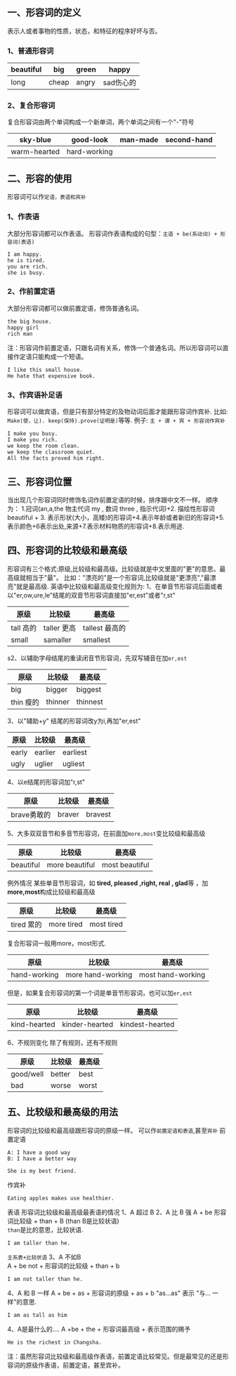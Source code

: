 ## 一、形容词的定义
表示人或者事物的性质，状态，和特征的程序好坏与否。
### 1、普通形容词
| beautiful  | big | green  | happy |
| --- | --- | --- | --- |
| long | cheap | angry | sad伤心的  |

### 2、复合形容词
复合形容词由两个单词构成一个新单词，两个单词之间有一个"-"符号

| sky-blue | good-look | man-made | second-hand |
| --- | --- | --- | --- |
| warm-hearted | hard-working |  |  |

## 二、形容的使用
形容词可以作`定语，表语和宾补`
### 1、作表语
大部分形容词都可以作表语。
形容词作表语构成的句型：`主语 + be(系动词) + 形容词(表语)`
```
I am happy.
he is tired.
you are rich.
she is busy.
```

### 2、作前置定语
大部分形容词都可以做前置定语，修饰普通名词。
```
the big house.
happy girl 
rich man
```
注：形容词作前置定语，只跟名词有关系，修饰一个普通名词。所以形容词可以直接作定语只能构成一个短语。
```
I like this small house.
He hate that expensive book.
```

### 3、作宾语补足语
形容词可以做宾语，但是只有部分特定的及物动词后面才能跟形容词作宾补. 比如: `Make(使，让). keep(保持).prove(证明是)`等等.
例子: `主 + 谓 + 宾 + 形容词作宾补`
```
I make you busy.
I make you rich.
we keep the room clean.
we keep the classroom quiet.
All the facts proved him right.
```
## 三、形容词位置
当出现几个形容词同时修饰名词作前置定语的时候，排序跟中文不一样。
顺序为：
1.冠词(an,a,the 物主代词 my , 数词 three , 指示代词)+2. 描绘性形容词 beautiful + 3. 表示形状(大小，高矮)的形容词+4.表示年龄或者新旧的形容词+5.表示颜色+6表示出处,来源+7.表示材料物质的形容词+8.表示用途.

## 四、形容词的比较级和最高级
形容词有三个格式:原级,比较级和最高级。比较级就是中文里面的"更"的意思。最高级就相当于"最"。
比如："漂亮的"是一个形容词,比较级就是"更漂亮","最漂亮"就是最高级.
英语中比较级和最高级变化规则为:
1、在单音节形容词后面或者以"er,ow,ure,le"结尾的双音节形容词直接加"er,est"或者"r,st"

| 原级 | 比较级 | 最高级 |
| --- | --- | --- |
| tall 高的 | taller 更高 | tallest 最高的 |
| small  | samaller  | smallest |

s2、以辅助字母结尾的重读闭音节形容词，先双写辅音在加`er,est`

| 原级 | 比较级 | 最高级 |
| --- | --- | --- |
| big | bigger | biggest |
| thin 瘦的 | thinner | thinnest |

3、以"辅助+y" 结尾的形容词改y为i,再加"er,est"

| 原级 | 比较级 | 最高级 |
| --- | --- | --- |
| early | earlier | earliest |
| ugly | uglier | ugliest |

4、以e结尾的形容词加"r,st"

| 原级 | 比较级 | 最高级 |
| --- | --- | --- |
| brave勇敢的 | braver | bravest |

5、大多双双音节和多音节形容词，在前面加`more,most`变比较级和最高级

| 原级 | 比较级 | 最高级 |
| --- | --- | --- |
| beautiful | more beautiful | most beautiful |

例外情况
某些单音节形容词，如 **tired, pleased ,right, real , glad**等 ，加 **more,most**构成比较级和最高级

| 原级 | 比较级 | 最高级 |
| --- | --- | --- |
| tired 累的 | more tired  | most tired |

复合形容词一般用more，most形式.

| 原级 | 比较级 | 最高级 |
| --- | --- | --- |
| hand-working | more hand-working  | most hand-working |

但是，如果复合形容词的第一个词是单音节形容词，也可以加`er,est`

| 原级 | 比较级 | 最高级 |
| --- | --- | --- |
| kind-hearted  | kinder-hearted |  kindest-hearted |

6、不规则变化
除了有规则，还有不规则

| 原级 | 比较级 | 最高级 |
| --- | --- | --- |
| good/well | better | best |
| bad  | worse | worst |

## 五、比较级和最高级的用法
形容词的比较级和最高级跟形容词的原级一样。
可以作`前置定语和表语`,甚至`宾补`
前置定语
```
A: I have a good way
B: I have a better way
```
```
She is my best friend.
```
作宾补
```
Eating apples makes use healthier.
```
表语
形容词比较级和最高级最表语的情况
1、A 超过 B 
2、A 比 B 强
A + be 形容词比较级 + than + B (than B是比较状语)  
`than`是比的意思，比较状语.
```
I am taller than he.
```
`主系表+比较状语`
3、A 不如B  
A + be not + 形容词的比较级 + than + b
```
I am not taller than he.
```
4、A 和 B 一样
A + be + as + 形容词的原级 + as + b
"as...as" 表示 "与... 一样"的意思.
```
I am as tall as him
```
4、A是最什么的....
A +be + the + 形容词最高级 + 表示范围的赐予
```
He is the richest in Changsha.
```
注：虽然形容词比较级和最高级作表语，前置定语比较常见。但是最常见的还是形容词的原级作表语，前置定语，甚至宾补。
